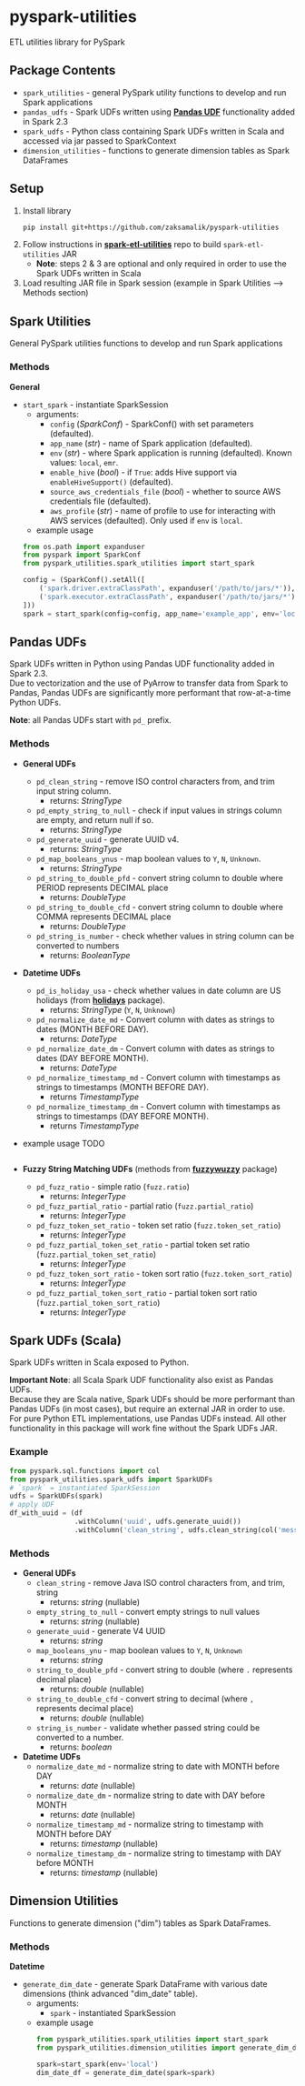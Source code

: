 # pyspark-utilities
ETL utilities library for PySpark

## Package Contents
* `spark_utilities` - general PySpark utility functions to develop and run Spark applications
* `pandas_udfs` - Spark UDFs written using [__Pandas UDF__](https://docs.databricks.com/spark/latest/spark-sql/udf-python-pandas.html) functionality added in Spark 2.3
* `spark_udfs` - Python class containing Spark UDFs written in Scala and accessed via jar passed to SparkContext
* `dimension_utilities` - functions to generate dimension tables as Spark DataFrames

## Setup
1. Install library  
    ```bash
    pip install git+https://github.com/zaksamalik/pyspark-utilities
    ```
2. Follow instructions in [__spark-etl-utilities__](https://github.com/zaksamalik/spark-etl-utilities)
   repo to build `spark-etl-utilities` JAR
   * __Note__: steps 2 & 3 are optional and only required in order to use the Spark UDFs written in Scala
3. Load resulting JAR file in Spark session (example in Spark Utilities --> Methods section)

## Spark Utilities
General PySpark utilities functions to develop and run Spark applications
### Methods
__General__
* `start_spark` - instantiate SparkSession
    * arguments:
        * `config` (_SparkConf_) - SparkConf() with set parameters (defaulted).
        * `app_name` (_str_) - name of Spark application (defaulted).
        * `env` (_str_) - where Spark application is running (defaulted). Known values: `local`, `emr`.
        * `enable_hive` (_bool_) - if `True`: adds Hive support via `enableHiveSupport()` (defaulted).
        * `source_aws_credentials_file` (_bool_) - whether to source AWS credentials file (defaulted).
        * `aws_profile` (_str_) - name of profile to use for interacting with AWS services (defaulted).
           Only used if `env` is `local`.
    * example usage
    ```py
    from os.path import expanduser
    from pyspark import SparkConf
    from pyspark_utilities.spark_utilities import start_spark

    config = (SparkConf().setAll([
        ('spark.driver.extraClassPath', expanduser('/path/to/jars/*')),
        ('spark.executor.extraClassPath', expanduser('/path/to/jars/*'))
    ]))
    spark = start_spark(config=config, app_name='example_app', env='local')
    ```

## Pandas UDFs
Spark UDFs written in Python using Pandas UDF functionality added in Spark 2.3.  
Due to vectorization and the use of PyArrow to transfer data from Spark to Pandas,
Pandas UDFs are significantly more performant that row-at-a-time Python UDFs.

__Note__: all Pandas UDFs start with `pd_` prefix.
### Methods
* __General UDFs__
    * `pd_clean_string` - remove ISO control characters from, and trim input string column.
        * returns: _StringType_
    * `pd_empty_string_to_null` - check if input values in strings column are empty, and return null if so.
        * returns: _StringType_
    * `pd_generate_uuid` - generate UUID v4.
        * returns: _StringType_
    * `pd_map_booleans_ynus` - map boolean values to `Y`, `N`, `Unknown`.
        * returns: _StringType_
    * `pd_string_to_double_pfd` - convert string column to double where PERIOD represents DECIMAL place
        * returns: _DoubleType_
    * `pd_string_to_double_cfd` - convert string column to double where COMMA represents DECIMAL place
        * returns: _DoubleType_
    * `pd_string_is_number` - check whether values in string column can be converted to numbers
        * returns: _BooleanType_
* __Datetime UDFs__
    * `pd_is_holiday_usa` - check whether values in date column are US holidays (from [__holidays__](https://pypi.org/project/holidays/) package).
        * returns: _StringType_ (`Y`, `N`, `Unknown`)
    * `pd_normalize_date_md` - Convert column with dates as strings to dates
    (MONTH BEFORE DAY).
        * returns: _DateType_
    * `pd_normalize_date_dm` - Convert column with dates as strings to dates
    (DAY BEFORE MONTH).
        * returns: _DateType_
    * `pd_normalize_timestamp_md` - Convert column with timestamps as strings to
    timestamps (MONTH BEFORE DAY).
        * returns _TimestampType_
    * `pd_normalize_timestamp_dm` - Convert column with timestamps as strings to timestamps (DAY BEFORE MONTH).
        * returns _TimestampType_
* example usage TODO
  ```py
  ```

* __Fuzzy String Matching UDFs__ (methods from [__fuzzywuzzy__](https://github.com/seatgeek/fuzzywuzzy) package)
    * `pd_fuzz_ratio` - simple ratio (`fuzz.ratio`)
        * returns: _IntegerType_
    * `pd_fuzz_partial_ratio` - partial ratio (`fuzz.partial_ratio`)
        * returns: _IntegerType_
    * `pd_fuzz_token_set_ratio` - token set ratio (`fuzz.token_set_ratio`)
        * returns: _IntegerType_
    * `pd_fuzz_partial_token_set_ratio` - partial token set ratio (`fuzz.partial_token_set_ratio`)
        * returns: _IntegerType_
    * `pd_fuzz_token_sort_ratio` - token sort ratio (`fuzz.token_sort_ratio`)
        * returns: _IntegerType_
    * `pd_fuzz_partial_token_sort_ratio` - partial token sort ratio (`fuzz.partial_token_sort_ratio`)
        * returns: _IntegerType_  

## Spark UDFs (Scala)
Spark UDFs written in Scala exposed to Python.  

__Important Note__: all Scala Spark UDF functionality also exist as Pandas UDFs.  
Because they are Scala native, Spark UDFs should be more performant than Pandas UDFs (in most cases), but require an external JAR in order to use. For pure Python ETL implementations, use Pandas UDFs instead. All other functionality in this package will work fine without the Spark UDFs JAR.

### Example
```py
from pyspark.sql.functions import col
from pyspark_utilities.spark_udfs import SparkUDFs
# `spark` = instantiated SparkSession
udfs = SparkUDFs(spark)     
# apply UDF
df_with_uuid = (df
                .withColumn('uuid', udfs.generate_uuid())
                .withColumn('clean_string', udfs.clean_string(col('messy_text'))))
```
### Methods
* __General UDFs__
    * `clean_string` - remove Java ISO control characters from, and trim, string
        * returns: _string_ (nullable)
    *  `empty_string_to_null` - convert empty strings to null values
        * returns: _string_ (nullable)
    *  `generate_uuid` - generate V4 UUID
        * returns: _string_
    * `map_booleans_ynu` - map boolean values to `Y`, `N`, `Unknown`
        * returns: _string_
    * `string_to_double_pfd` - convert string to double (where `.` represents decimal place)
        * returns: _double_ (nullable)
    * `string_to_double_cfd` - convert string to decimal (where `,` represents decimal place)
        * returns: _double_ (nullable)
    * `string_is_number` - validate whether passed string could be converted to a number.
        * returns: _boolean_
* __Datetime UDFs__
    * `normalize_date_md` - normalize string to date with MONTH before DAY
        * returns: _date_ (nullable)
    * `normalize_date_dm` - normalize string to date with DAY before MONTH
        * returns: _date_ (nullable)
    * `normalize_timestamp_md` - normalize string to timestamp with MONTH before DAY
        * returns: _timestamp_ (nullable)
    * `normalize_timestamp_dm` - normalize string to timestamp with DAY before MONTH
        * returns: _timestamp_ (nullable)

## Dimension Utilities
Functions to generate dimension ("dim") tables as Spark DataFrames.
### Methods
__Datetime__
* `generate_dim_date` - generate Spark DataFrame with various date dimensions (think advanced "dim_date" table).
    * arguments:
        * `spark` - instantiated SparkSession
    * example usage
        ```py
        from pyspark_utilities.spark_utilities import start_spark
        from pyspark_utilities.dimension_utilities import generate_dim_date

        spark=start_spark(env='local')
        dim_date_df = generate_dim_date(spark=spark)
        ```
